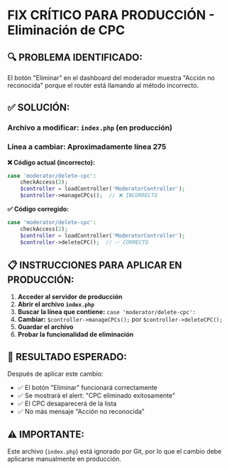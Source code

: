 # FIX CRÍTICO PARA PRODUCCIÓN - Eliminación de CPC

## 🔍 PROBLEMA IDENTIFICADO:

El botón "Eliminar" en el dashboard del moderador muestra "Acción no reconocida" porque el router está llamando al método incorrecto.

## ✅ SOLUCIÓN:

### **Archivo a modificar:** `index.php` (en producción)

### **Línea a cambiar:** Aproximadamente línea 275

**❌ Código actual (incorrecto):**
```php
case 'moderator/delete-cpc':
    checkAccess(2);
    $controller = loadController('ModeratorController');
    $controller->manageCPCs();  // ❌ INCORRECTO
```

**✅ Código corregido:**
```php
case 'moderator/delete-cpc':
    checkAccess(2);
    $controller = loadController('ModeratorController');
    $controller->deleteCPC();  // ✅ CORRECTO
```

## 📋 INSTRUCCIONES PARA APLICAR EN PRODUCCIÓN:

1. **Acceder al servidor de producción**
2. **Abrir el archivo `index.php`**
3. **Buscar la línea que contiene:** `case 'moderator/delete-cpc':`
4. **Cambiar:** `$controller->manageCPCs();` por `$controller->deleteCPC();`
5. **Guardar el archivo**
6. **Probar la funcionalidad de eliminación**

## 🎯 RESULTADO ESPERADO:

Después de aplicar este cambio:
- ✅ El botón "Eliminar" funcionará correctamente
- ✅ Se mostrará el alert: "CPC eliminado exitosamente"
- ✅ El CPC desaparecerá de la lista
- ✅ No más mensaje "Acción no reconocida"

## ⚠️ IMPORTANTE:

Este archivo (`index.php`) está ignorado por Git, por lo que el cambio debe aplicarse manualmente en producción.
